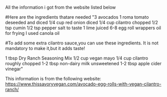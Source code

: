 All the information i got from the website listed below

#Here are the ingredients thatare needed
"3 avocados
1 roma tomato deseeded and diced
1/4 cup red onion diced
1/4 cup cilantro chopped
1/2 tsp cumin
1/2 tsp pepper
salt to taste
1 lime juiced
6-8 egg roll wrappers
oil for frying I used canola oil

#To add some extra cilantro sauce,you can use these ingredients. It is not mandatory to make it,but it adds taste!

1 tbsp Dry Ranch Seasoning Mix
1/2 cup vegan mayo
1/4 cup cilantro roughly chopped
1-2 tbsp non-dairy milk unsweetened
1-2 tbsp apple cider vinegar"

This information is from the following website: https://www.thissavoryvegan.com/avocado-egg-rolls-with-vegan-cilantro-ranch/